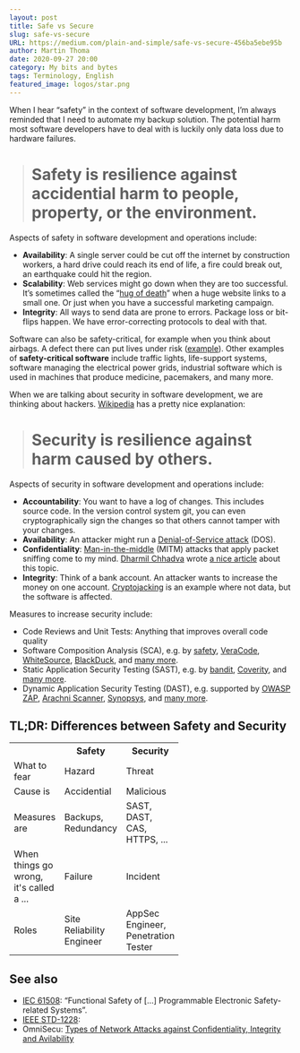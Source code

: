 ```yaml
---
layout: post
title: Safe vs Secure
slug: safe-vs-secure
URL: https://medium.com/plain-and-simple/safe-vs-secure-456ba5ebe95b
author: Martin Thoma
date: 2020-09-27 20:00
category: My bits and bytes
tags: Terminology, English
featured_image: logos/star.png
---
```

When I hear “safety” in the context of software development, I’m always
reminded that I need to automate my backup solution. The potential harm most
software developers have to deal with is luckily only data loss due to hardware
failures.

> # Safety is resilience against accidential harm to people, property, or the environment.

Aspects of safety in software development and operations include:

* **Availability**: A single server could be cut off the internet by
  construction workers, a hard drive could reach its end of life, a fire could
  break out, an earthquake could hit the region.
* **Scalability**: Web services might go down when they are too successful.
  It’s sometimes called the
  “[hug of death](https://en.wikipedia.org/wiki/Slashdot_effect)” when a huge
  website links to a small one. Or just when you have a successful marketing
  campaign.
* **Integrity**: All ways to send data are prone to errors. Package loss or
  bit-flips happen. We have error-correcting protocols to deal with that.

Software can also be safety-critical, for example when you think about airbags.
A defect there can put lives under risk
([example](https://www.businessinsider.com/r-gm-recalls-43-million-vehicles-worldwide-for-software-defect-2016-9?r=DE&IR=T)).
Other examples of **safety-critical software** include traffic lights,
life-support systems, software managing the electrical power grids, industrial
software which is used in machines that produce medicine, pacemakers, and many
more.

When we are talking about security in software development, we are thinking
about hackers. [Wikipedia](https://en.wikipedia.org/wiki/Security) has a pretty
nice explanation:

> # Security is resilience against harm caused by others.

Aspects of security in software development and operations include:

* **Accountability**: You want to have a log of changes. This includes source
  code. In the version control system git, you can even cryptographically sign
  the changes so that others cannot tamper with your changes.
* **Availability**: An attacker might run a
  [Denial-of-Service attack](https://en.wikipedia.org/wiki/Denial-of-service_attack) (DOS).
* **Confidentiality**:
  [Man-in-the-middle](https://en.wikipedia.org/wiki/Man-in-the-middle_attack)
  (MITM) attacks that apply packet sniffing come to my mind. [Dharmil
  Chhadva](undefined) wrote [a nice
  article](https://levelup.gitconnected.com/man-in-the-middle-attack-mitm-part-2-packet-sniffer-82f0a121c58d)
  about this topic.
* **Integrity**: Think of a bank account. An attacker wants to increase the
  money on one account.
  [Cryptojacking](https://www.wired.com/story/cryptojacking-took-over-internet/)
  is an example where not data, but the software is affected.

Measures to increase security include:

* Code Reviews and Unit Tests: Anything that improves overall code quality
* Software Composition Analysis (SCA), e.g. by
  [safety](https://pypi.org/project/safety/),
  [VeraCode](https://www.veracode.com/products/software-composition-analysis),
  [WhiteSource](https://www.whitesourcesoftware.com/how-to-choose-a-software-composition-analysis-solution/),
  [BlackDuck](https://www.synopsys.com/software-integrity/security-testing/software-composition-analysis.html),
  and
  [many more](https://owasp.org/www-community/Free_for_Open_Source_Application_Security_Tools).
* Static Application Security Testing (SAST), e.g. by
  [bandit](https://pypi.org/project/bandit/),
  [Coverity](https://www.synopsys.com/software-integrity/security-testing/static-analysis-sast.html),
  and [many
  more](https://owasp.org/www-community/Free_for_Open_Source_Application_Security_Tools).
* Dynamic Application Security Testing (DAST), e.g. supported by
  [OWASP ZAP](https://www.zaproxy.org/),
  [Arachni Scanner](https://www.arachni-scanner.com/),
  [Synopsys](https://www.synopsys.com/software-integrity/application-security-testing-services/dynamic-analysis-dast.html),
  and
  [many more](https://owasp.org/www-community/Free_for_Open_Source_Application_Security_Tools).

## TL;DR: Differences between Safety and Security

<table class="table table-striped table-sm" style="width: 60%">
    <tr>
        <th></th>
        <th>Safety</th>
        <th>Security</th>
    </tr>
    <tr>
        <td>What to fear</td>
        <td>Hazard</td>
        <td>Threat</td>
    </tr>
    <tr>
        <td>Cause is</td>
        <td>Accidential</td>
        <td>Malicious</td>
    </tr>
    <tr>
        <td>Measures are</td>
        <td>Backups, Redundancy</td>
        <td>SAST, DAST, CAS, HTTPS, ...</td>
    </tr>
    <tr>
        <td>When things go wrong, it's called a ...</td>
        <td>Failure</td>
        <td>Incident</td>
    </tr>
    <tr>
        <td>Roles</td>
        <td>Site Reliability Engineer</td>
        <td>AppSec Engineer, Penetration Tester</td>
    </tr>
</table>

## See also

* [IEC 61508](https://en.wikipedia.org/wiki/IEC_61508): “Functional Safety of […] Programmable Electronic Safety-related Systems”.
* [IEEE STD-1228](https://ieeexplore.ieee.org/document/467427):
* OmniSecu: [Types of Network Attacks against Confidentiality, Integrity and Avilability](https://www.omnisecu.com/ccna-security/types-of-network-attacks.php)
